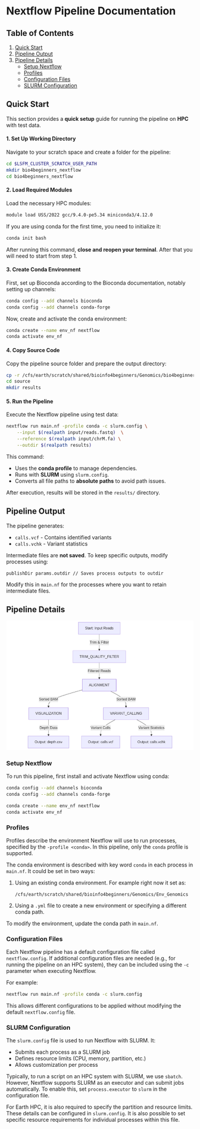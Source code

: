 # Nextflow Pipeline Documentation

## Table of Contents
1. [Quick Start](#quick-start)
2. [Pipeline Output](#pipeline-output)
3. [Pipeline Details](#pipeline-details)
    - [Setup Nextflow](#setup-nextflow)
    - [Profiles](#profiles)
    - [Configuration Files](#configuration-files)
    - [SLURM Configuration](#slurm-configuration)

## Quick Start

This section provides a **quick setup** guide for running the pipeline on **HPC** with test data.

#### **1. Set Up Working Directory**
Navigate to your scratch space and create a folder for the pipeline:
```sh
cd $LSFM_CLUSTER_SCRATCH_USER_PATH
mkdir bio4beginners_nextflow
cd bio4beginners_nextflow
```
#### **2. Load Required Modules**
Load the necessary HPC modules:
```sh
module load USS/2022 gcc/9.4.0-pe5.34 miniconda3/4.12.0
```
If you are using conda for the first time, you need to initialize it:
```sh
conda init bash
```
After running this command, **close and reopen your terminal**. After that you will need to start from step 1.

#### **3. Create Conda Environment**
First, set up Bioconda according to the Bioconda documentation, notably setting up channels:
```sh
conda config --add channels bioconda
conda config --add channels conda-forge
```

Now, create and activate the conda environment:
```sh
conda create --name env_nf nextflow
conda activate env_nf
```

#### **4. Copy Source Code**
Copy the pipeline source folder and prepare the output directory:
```sh
cp -r /cfs/earth/scratch/shared/bioinfo4beginners/Genomics/bio4beginners_nextflow/source .
cd source
mkdir results
```

#### **5. Run the Pipeline**
Execute the Nextflow pipeline using test data:
```sh
nextflow run main.nf -profile conda -c slurm.config \
    --input $(realpath input/reads.fastq)  \
    --reference $(realpath input/chrM.fa) \
    --outdir $(realpath results)
```
This command:
- Uses the **conda profile** to manage dependencies.
- Runs with **SLURM** using `slurm.config`.
- Converts all file paths to **absolute paths** to avoid path issues.

After execution, results will be stored in the `results/` directory.

## Pipeline Output
The pipeline generates:
- `calls.vcf` - Contains identified variants
- `calls.vchk` - Variant statistics

Intermediate files are **not saved**. To keep specific outputs, modify processes using:

```nextflow
publishDir params.outdir // Saves process outputs to outdir
```

Modify this in `main.nf` for the processes where you want to retain intermediate files.


## Pipeline Details

![Pipeline Diagram](img/mermaid-diagram-2025-02-13-145840.png)

### Setup Nextflow
To run this pipeline, first install and activate Nextflow using conda:
```sh
conda config --add channels bioconda
conda config --add channels conda-forge
```
```sh
conda create --name env_nf nextflow
conda activate env_nf
```

### Profiles
Profiles describe the environment Nextflow will use to run processes, specified by the `-profile <conda>`. In this pipeline, only the `conda` profile is supported.

The conda environment is described with key word `conda` in each process in `main.nf`. It could be set in two ways:
1. Using an existing conda environment. For example right now it set as:
   ```
   /cfs/earth/scratch/shared/bioinfo4beginners/Genomics/Env_Genomics
   ```
2. Using a `.yml` file to create a new environment or specifying a different conda path.

To modify the environment, update the conda path in `main.nf`.

### Configuration Files
Each Nextflow pipeline has a default configuration file called `nextflow.config`. If additional configuration files are needed (e.g., for running the pipeline on an HPC system), they can be included using the `-c` parameter when executing Nextflow.

For example:

```sh
nextflow run main.nf -profile conda -c slurm.config
```

This allows different configurations to be applied without modifying the default `nextflow.config` file.

### SLURM Configuration
The `slurm.config` file is used to run Nextflow with SLURM. It:
- Submits each process as a SLURM job
- Defines resource limits (CPU, memory, partition, etc.)
- Allows customization per process

Typically, to run a script on an HPC system with SLURM, we use `sbatch`. However, Nextflow supports SLURM as an executor and can submit jobs automatically. To enable this, set `process.executor` to `slurm` in the configuration file.

For Earth HPC, it is also required to specify the partition and resource limits. These details can be configured in `slurm.config`. It is also possible to set specific resource requirements for individual processes within this file.




